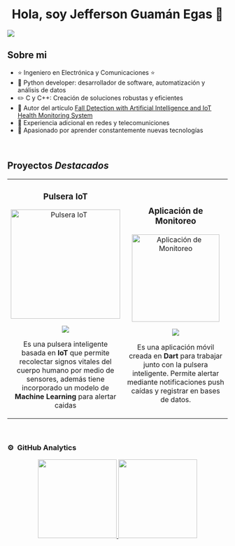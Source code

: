 <div align="center">
<h1 align="center">Hola, soy <a >Jefferson Guamán Egas</a> 👋</h1>
</div>
<img src="https://imgur.com/uHEND8X.png">

## Sobre mi

- ⭐ Ingeniero en Electrónica y Comunicaciones ⭐ 
- 📲  Python developer: desarrollador de software, automatización y análisis de datos
- ✏️ C y C++: Creación de soluciones robustas y eficientes
- 📗 Autor del artículo [Fall Detection with Artificial Intelligence and IoT Health Monitoring System](https://ieeexplore.ieee.org/document/10308997)
- 🎥 Experiencia adicional en redes y telecomuniciones
- 🧑 Apasionado por aprender constantemente nuevas tecnologías
<br>

## Proyectos *Destacados*
<table>
<tr>
<td width="50%">
<h3 align="center">Pulsera IoT</h3>
<div align="center">
<a href="https://github.com/JeffersonG96/EdgeImpulse-ESP32-Platformio" target="_blank"><img src="https://imgur.com/OxMWvb7.png" width="250" alt="Pulsera IoT"></a>
<p>
<a href="https://github.com/JeffersonG96/EdgeImpulse-ESP32-Platformio" target="_blank">
<img src="https://img.shields.io/badge/CÓDIGO-ff9?style=for-the-badge&logo=github&logoColor=black">
</a>

</p>
<p>Es una pulsera inteligente basada en <strong>IoT</strong> que permite recolectar signos vitales del cuerpo humano por medio de sensores, además tiene incorporado un modelo de <strong>Machine Learning</strong> para alertar caidas</p>
</div>
                                                                                      
</td>
<td width="50%">
               <br>
<h3 align="center">Aplicación de Monitoreo</h3>
<div align="center">                                       
<a href="https://github.com/JeffersonG96/flutter-ts" target="_blank"><img src="https://imgur.com/xZur322.png" width="200" alt="Aplicación de Monitoreo"></a>
<br>
<p>
<a href="https://github.com/JeffersonG96/flutter-ts" target="_blank">
<img src="https://img.shields.io/badge/C%C3%93DIGO-80ffaa?style=for-the-badge&logo=github&logoColor=black">
</a>

</p>
</p>Es una aplicación móvil creada en <strong>Dart</strong> para trabajar junto con la pulsera inteligente. Permite alertar mediante notificaciones push caídas y registrar en bases de datos.</p>
</div>                                                             
</table>                                                                                 
</div>
<br>

### ⚙️ &nbsp;GitHub Analytics

<p align="center">
<a href="https://github.com/JeffersonG96">
  <img height="180em" src="https://github-readme-stats-eight-theta.vercel.app/api?username=JeffersonG96&show_icons=true&theme=algolia&include_all_commits=true&count_private=true"/>
  <img height="180em" src="https://github-readme-stats-eight-theta.vercel.app/api/top-langs/?username=JeffersonG96&layout=compact&langs_count=8&theme=algolia"/>
  
</a>
</p>
